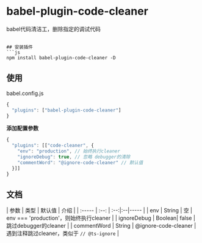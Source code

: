 # babel-plugin-code-cleaner
babel代码清洁工，删除指定的调试代码

```

## 安装插件
```js
npm install babel-plugin-code-cleaner -D
```

## 使用
babel.config.js
```js
{
  "plugins": ["babel-plugin-code-cleaner"]
}
```
**添加配置参数**
```js
{
  "plugins": [["code-cleaner", {
    "env": "production", // 始终执行cleaner
    "ignoreDebug": true, // 忽略 debugger的清除
    "commentWord": "@ignore-code-cleaner" // 默认值
  }]]
}
```

## 文档

| 参数   | 类型 |  默认值 | 介绍 |
| :----- | :--: | :--:|:--|----- |
| env |	String |	空 | env === 'production'，则始终执行cleaner |
| ignoreDebug |	Boolean|	false | 跳过debugger的cleaner |
| commentWord |	String |	@ignore-code-cleaner | 遇到注释跳过cleaner，类似于 ```// @ts-ignore``` |

